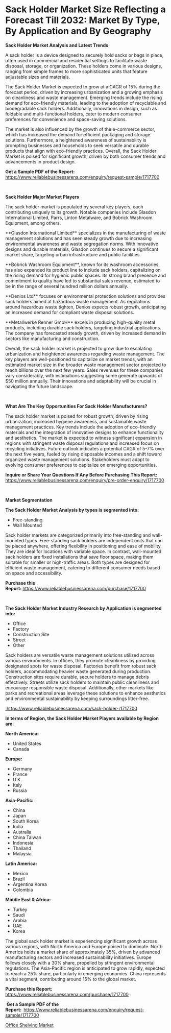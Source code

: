 <p><h1>Sack Holder Market Size Reflecting a Forecast Till 2032: Market By Type, By Application and By Geography</h1></p><p><strong>Sack Holder Market Analysis and Latest Trends</strong></p>
<p><p>A sack holder is a device designed to securely hold sacks or bags in place, often used in commercial and residential settings to facilitate waste disposal, storage, or organization. These holders come in various designs, ranging from simple frames to more sophisticated units that feature adjustable sizes and materials. </p><p>The Sack Holder Market is expected to grow at a CAGR of 15% during the forecast period, driven by increasing urbanization and a growing emphasis on cleanliness and waste management. Emerging trends include the rising demand for eco-friendly materials, leading to the adoption of recyclable and biodegradable sack holders. Additionally, innovations in design, such as foldable and multi-functional holders, cater to modern consumer preferences for convenience and space-saving solutions. </p><p>The market is also influenced by the growth of the e-commerce sector, which has increased the demand for efficient packaging and storage solutions. Furthermore, a heightened awareness of sustainability is prompting businesses and households to seek versatile and durable products that align with eco-friendly practices. Overall, the Sack Holder Market is poised for significant growth, driven by both consumer trends and advancements in product design.</p></p>
<p><strong>Get a Sample PDF of the Report:&nbsp;</strong> <a href="https://www.reliablebusinessarena.com/enquiry/request-sample/1717700?utm_campaign=1909&utm_medium=2&utm_source=Github&utm_content=ia&utm_term=07022025&utm_id=sack-holder">https://www.reliablebusinessarena.com/enquiry/request-sample/1717700</a></p>
<p>&nbsp;</p>
<p><strong>Sack Holder Major Market Players</strong></p>
<p><p>The sack holder market is populated by several key players, each contributing uniquely to its growth. Notable companies include Glasdon International Limited, Parrs, Linton Metalware, and Bobrick Washroom Equipment, among others.</p><p>**Glasdon International Limited** specializes in the manufacturing of waste management solutions and has seen steady growth due to increasing environmental awareness and waste segregation norms. With innovative designs and durable materials, Glasdon continues to secure a significant market share, targeting urban infrastructure and public facilities.</p><p>**Bobrick Washroom Equipment**, known for its washroom accessories, has also expanded its product line to include sack holders, capitalizing on the rising demand for hygienic public spaces. Its strong brand presence and commitment to quality have led to substantial sales revenue, estimated to be in the range of several hundred million dollars annually.</p><p>**Denios Ltd** focuses on environmental protection solutions and provides sack holders aimed at hazardous waste management. As regulations around hazardous waste tighten, Denios expects robust growth, anticipating an increased demand for compliant waste disposal solutions.</p><p>**Metallwerke Renner GmbH** excels in producing high-quality metal products, including durable sack holders, targeting industrial applications. The company has forecasted steady growth, driven by increased demand in sectors like manufacturing and construction.</p><p>Overall, the sack holder market is projected to grow due to escalating urbanization and heightened awareness regarding waste management. The key players are well-positioned to capitalize on market trends, with an estimated market size in the broader waste management sector projected to reach billions over the next few years. Sales revenues for these companies vary considerably, with estimations suggesting some generate upwards of $50 million annually. Their innovations and adaptability will be crucial in navigating the future landscape.</p></p>
<p>&nbsp;</p>
<p><strong>What Are The Key Opportunities For Sack Holder Manufacturers?</strong></p>
<p><p>The sack holder market is poised for robust growth, driven by rising urbanization, increased hygiene awareness, and sustainable waste management practices. Key trends include the adoption of eco-friendly materials and the integration of innovative designs to enhance functionality and aesthetics. The market is expected to witness significant expansion in regions with stringent waste disposal regulations and increased focus on recycling initiatives. Future outlook indicates a potential CAGR of 5-7% over the next five years, fueled by rising disposable incomes and a shift toward organized waste management solutions. Stakeholders must adapt to evolving consumer preferences to capitalize on emerging opportunities.</p></p>
<p><strong>Inquire or Share Your Questions If Any Before Purchasing This Report:</strong> <a href="https://www.reliablebusinessarena.com/enquiry/pre-order-enquiry/1717700?utm_campaign=1909&utm_medium=2&utm_source=Github&utm_content=ia&utm_term=07022025&utm_id=sack-holder">https://www.reliablebusinessarena.com/enquiry/pre-order-enquiry/1717700</a></p>
<p>&nbsp;</p>
<p><strong>Market Segmentation</strong></p>
<p><strong>The Sack Holder Market Analysis by types is segmented into:</strong></p>
<p><ul><li>Free-standing</li><li>Wall Mounted</li></ul></p>
<p><p>Sack holder markets are categorized primarily into free-standing and wall-mounted types. Free-standing sack holders are independent units that can be placed anywhere, offering flexibility in positioning and ease of mobility. They are ideal for locations with variable space. In contrast, wall-mounted sack holders are fixed installations that save floor space, making them suitable for smaller or high-traffic areas. Both types are designed for efficient waste management, catering to different consumer needs based on space and accessibility.</p></p>
<p><strong>Purchase this Report:&nbsp;</strong><a href="https://www.reliablebusinessarena.com/purchase/1717700?utm_campaign=1909&utm_medium=2&utm_source=Github&utm_content=ia&utm_term=07022025&utm_id=sack-holder">https://www.reliablebusinessarena.com/purchase/1717700</a></p>
<p>&nbsp;</p>
<p><strong>The Sack Holder Market Industry Research by Application is segmented into:</strong></p>
<p><ul><li>Office</li><li>Factory</li><li>Construction Site</li><li>Street</li><li>Other</li></ul></p>
<p><p>Sack holders are versatile waste management solutions utilized across various environments. In offices, they promote cleanliness by providing designated spots for waste disposal. Factories benefit from robust sack holders, accommodating heavier waste generated during production. Construction sites require durable, secure holders to manage debris effectively. Streets utilize sack holders to maintain public cleanliness and encourage responsible waste disposal. Additionally, other markets like parks and recreational areas leverage these solutions to enhance aesthetics and environmental sustainability by keeping surroundings litter-free.</p></p>
<p><a href="https://www.reliablebusinessarena.com/sack-holder-r1717700?utm_campaign=1909&utm_medium=2&utm_source=Github&utm_content=ia&utm_term=07022025&utm_id=sack-holder">&nbsp;https://www.reliablebusinessarena.com/sack-holder-r1717700</a></p>
<p><strong>In terms of Region, the Sack Holder Market Players available by Region are:</strong></p>
<p>
    <p> <strong> North America: </strong>
        <ul>
            <li>United States</li>
            <li>Canada</li>
        </ul>
        </p> 
    <p> <strong> Europe: </strong>
        <ul>
            <li>Germany</li>
            <li>France</li>
            <li>U.K.</li>
            <li>Italy</li>
            <li>Russia</li>
        </ul>
        </p> 
    <p> <strong> Asia-Pacific: </strong>
        <ul>
            <li>China</li>
            <li>Japan</li>
            <li>South Korea</li>
            <li>India</li>
            <li>Australia</li>
            <li>China Taiwan</li>
            <li>Indonesia</li>
            <li>Thailand</li>
            <li>Malaysia</li>
        </ul>
        </p> 
    <p> <strong> Latin America: </strong>
        <ul>
            <li>Mexico</li>
            <li>Brazil</li>
            <li>Argentina Korea</li>
            <li>Colombia</li>
        </ul>
        </p> 
    <p> <strong> Middle East & Africa: </strong>
        <ul>
            <li>Turkey</li>
            <li>Saudi</li>
            <li>Arabia</li>
            <li>UAE</li>
            <li>Korea</li>
        </ul>
    </p>
    </p>
<p><p>The global sack holder market is experiencing significant growth across various regions, with North America and Europe poised to dominate. North America holds a market share of approximately 35%, driven by advanced manufacturing sectors and increased sustainability initiatives. Europe follows closely with a 30% share, propelled by stringent environmental regulations. The Asia-Pacific region is anticipated to grow rapidly, expected to reach a 25% share, particularly in emerging economies. China represents a vital segment, contributing around 15% to the global market.</p></p>
<p><strong>Purchase this Report: </strong><a href="https://www.reliablebusinessarena.com/purchase/1717700?utm_campaign=1909&utm_medium=2&utm_source=Github&utm_content=ia&utm_term=07022025&utm_id=sack-holder">https://www.reliablebusinessarena.com/purchase/1717700</a></p>
<p>&nbsp;<strong>Get a Sample PDF of the Report:&nbsp;&nbsp;</strong><a href="https://www.reliablebusinessarena.com/enquiry/request-sample/1717700?utm_campaign=1909&utm_medium=2&utm_source=Github&utm_content=ia&utm_term=07022025&utm_id=sack-holder">https://www.reliablebusinessarena.com/enquiry/request-sample/1717700</a></p>
<p><strong></strong></p>
<p><p><a href="https://github.com/luckyshygirl/Market-Research-Report-List-7/blob/main/office-shelving-market.md?utm_campaign=1909&utm_medium=2&utm_source=Github&utm_content=ia&utm_term=07022025&utm_id=sack-holder">Office Shelving Market</a></p></p>